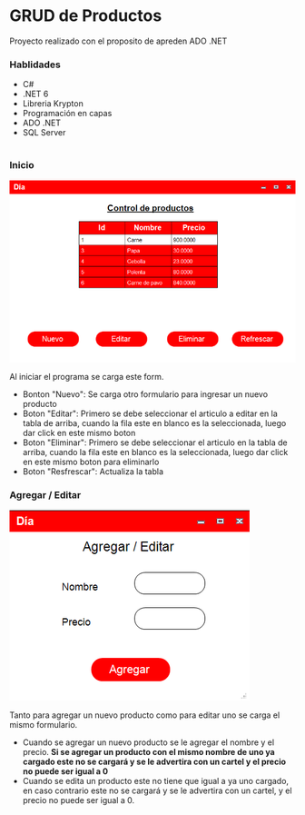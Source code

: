 # GRUD de Productos

Proyecto realizado con el proposito de apreden ADO .NET

### Hablidades
- C#
- .NET 6
- Libreria Krypton
- Programación en capas
- ADO .NET
- SQL Server

# 

### Inicio

![](https://github.com/Nicolas-Fediuk/CRUD-Productos-ADO.NET/blob/master/imgReadme/inicio.png?raw=true)

Al iniciar el programa se carga este form. 
- Bonton "Nuevo":  Se carga otro formulario para ingresar un nuevo producto
- Boton "Editar": Primero se debe seleccionar el articulo a editar en la tabla de arriba, cuando la fila este en blanco es la seleccionada, luego dar click en este mismo boton
- Boton "Eliminar": Primero se debe seleccionar el articulo en la tabla de arriba, cuando la fila este en blanco es la seleccionada, luego dar click en este mismo boton para eliminarlo
- Boton "Resfrescar": Actualiza la tabla

### Agregar / Editar

![](https://github.com/Nicolas-Fediuk/CRUD-Productos-ADO.NET/blob/master/imgReadme/agregarEditar.png?raw=true)

Tanto para agregar un nuevo producto como para editar uno se carga el mismo formulario.
- Cuando se agregar un nuevo producto se le agregar el nombre y el precio. **Si se agregar un producto con el mismo nombre de uno ya cargado este no se cargará y se le advertira con un cartel y el precio no puede ser igual a 0**
- Cuando se edita un producto este no tiene que igual a ya uno cargado, en caso contrario este no se cargará y se le advertira con un cartel, y el precio no puede ser igual a 0.
